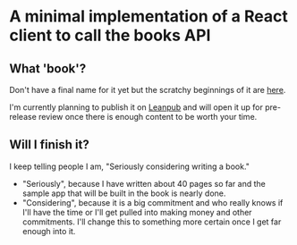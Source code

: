 # A minimal implementation of a React client to call the books API

## What 'book'?

Don't have a final name for it yet but the scratchy beginnings of it are [here](https://github.com/klequis/modern-fullstack-mern.git).

I'm currently planning to publish it on [Leanpub](https://leanpub.com/) and will open it up for pre-release review once there is enough content to be worth your time.

## Will I finish it?
I keep telling people I am, "Seriously considering writing a book."
- "Seriously", because I have written about 40 pages so far and the sample app that will be built in the book is nearly done.
- "Considering", because it is a big commitment and who really knows if I'll have the time or I'll get pulled into making money and other commitments.
I'll change this to something more certain once I get far enough into it.
